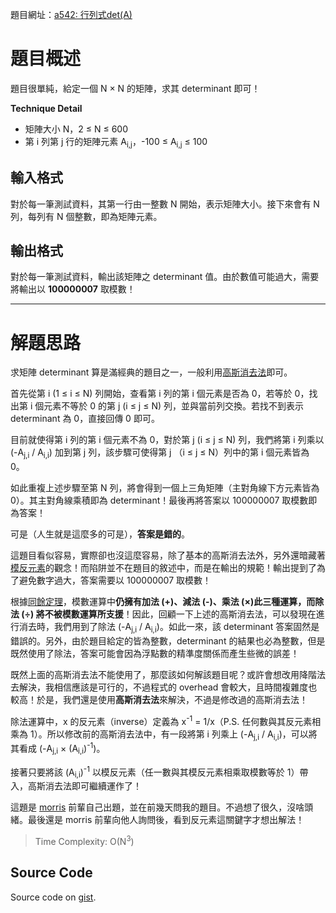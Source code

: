 <!--
[date]: 2012-10-03
[title]: [ZJ] a542 - 行列式 det(A)
[name]: zj-a542-det-a
[tag]:	ZeroJudge, number theory | 數論
-->

題目網址：[a542: 行列式det(A)][1]

題目概述
========

題目很單純，給定一個 N × N 的矩陣，求其 determinant 即可！

**Technique Detail**

- 矩陣大小 N，2 ≤ N ≤ 600
- 第 i 列第 j 行的矩陣元素 A<sub>i,j</sub>，-100 ≤ A<sub>i,j</sub> ≤ 100

輸入格式
--------

對於每一筆測試資料，其第一行由一整數 N 開始，表示矩陣大小。接下來會有 N 列，每列有 N 個整數，即為矩陣元素。

輸出格式
--------

對於每一筆測試資料，輸出該矩陣之 determinant 值。由於數值可能過大，需要將輸出以 **100000007** 取模數！

---

解題思路
========

求矩陣 determinant 算是滿經典的題目之一，一般利用[高斯消去法][2]即可。

首先從第 i (1 ≤ i ≤ N) 列開始，查看第 i 列的第 i 個元素是否為 0，若等於 0，找出第 i 個元素不等於 0 的第 j (i ≤ j ≤ N) 列，並與當前列交換。若找不到表示 determinant 為 0，直接回傳 0 即可。

目前就使得第 i 列的第 i 個元素不為 0，對於第 j (i ≤ j ≤ N) 列，我們將第 i 列乘以 (-A<sub>j,i</sub> / A<sub>i,i</sub>) 加到第 j 列，該步驟可使得第 j （i ≤ j ≤ N）列中的第 i 個元素皆為 0。

如此重複上述步驟至第 N 列，將會得到一個上三角矩陣（主對角線下方元素皆為 0）。其主對角線乘積即為 determinant！最後再將答案以 100000007 取模數即為答案！

可是（人生就是這麼多的可是），**答案是錯的**。

這題目看似容易，實際卻也沒這麼容易，除了基本的高斯消去法外，另外還暗藏著[模反元素][3]的觀念！而陷阱並不在題目的敘述中，而是在輸出的規範！輸出提到了為了避免數字過大，答案需要以 100000007 取模數！

根據[同餘定理][4]，模數運算中**仍擁有加法 (+)、減法 (-)、乘法 (×)**此三種運算，而**除法 (÷) 將不被模數運算所支援**！因此，回顧一下上述的高斯消去法，可以發現在進行消去時，我們用到了除法 (-A<sub>j,i</sub> / A<sub>i,i</sub>)。如此一來，該 determinant 答案固然是錯誤的。另外，由於題目給定的皆為整數，determinant 的結果也必為整數，但是既然使用了除法，答案可能會因為浮點數的精準度關係而產生些微的誤差！

既然上面的高斯消去法不能使用了，那麼該如何解該題目呢？或許會想改用降階法去解決，我相信應該是可行的，不過程式的 overhead 會較大，且時間複雜度也較高！於是，我們還是使用**高斯消去法**來解決，不過是修改過的高斯消去法！

除法運算中，x 的反元素（inverse）定義為 x<sup>-1</sup> = 1/x（P.S. 任何數與其反元素相乘為 1）。所以修改前的高斯消去法中，有一段將第 i 列乘上 (-A<sub>j,i</sub> / A<sub>i,i</sub>)，可以將其看成 (-A<sub>j,i</sub> × (A<sub>i,i</sub>)<sup>-1</sup>)。

接著只要將該 (A<sub>i,i</sub>)<sup>-1</sup> 以模反元素（任一數與其模反元素相乘取模數等於 1）帶入，高斯消去法即可繼續運作了！

這題是 [morris][5] 前輩自己出題，並在前幾天問我的題目。不過想了很久，沒啥頭緒。最後還是 morris 前輩向他人詢問後，看到反元素這關鍵字才想出解法！

> Time Complexity: O(N<sup>3</sup>)

Source Code
----------------

<script src="https://gist.github.com/KuoE0/3822760.js"></script>

Source code on [gist][gist].

[1]: http://zerojudge.tw/ShowProblem?problemid=a542
[2]: http://zh.wikipedia.org/zh-tw/%E9%AB%98%E6%96%AF%E6%B6%88%E5%8E%BB%E6%B3%95
[3]: http://zh.wikipedia.org/wiki/%E6%A8%A1%E5%8F%8D%E5%85%83%E7%B4%A0
[4]: http://zh.wikipedia.org/wiki/%E5%90%8C%E9%A4%98
[5]: http://mypaper.pchome.com.tw/zerojudge/about
[gist]: https://gist.github.com/KuoE0/3822760

